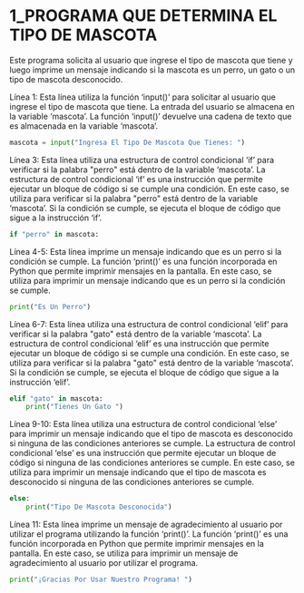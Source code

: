 # 1_PROGRAMA QUE DETERMINA EL TIPO DE MASCOTA
Este programa solicita al usuario que ingrese el tipo de mascota que tiene y luego imprime un mensaje indicando si la mascota es un perro, un gato o un tipo de mascota desconocido.

Línea 1: Esta línea utiliza la función ‘input()’ para solicitar al usuario que ingrese el tipo de mascota que tiene. La entrada del usuario se almacena en la variable ‘mascota’.
La función ‘input()’ devuelve una cadena de texto que es almacenada en la variable ‘mascota’.

```python
mascota = input("Ingresa El Tipo De Mascota Que Tienes: ")
```

Línea 3: Esta línea utiliza una estructura de control condicional ‘if’ para verificar si la palabra "perro" está dentro de la variable ‘mascota’. La estructura de control condicional ‘if’ es una instrucción que permite ejecutar un bloque de código si se cumple una condición. En este caso, se utiliza para verificar si la palabra "perro" está dentro de la variable ‘mascota’. Si la condición se cumple, se ejecuta el bloque de código que sigue a la instrucción ‘if’.

```python
if "perro" in mascota:
```


Línea 4-5: Esta línea imprime un mensaje indicando que es un perro si la condición se cumple. La función ‘print()’ es una función incorporada en Python que permite imprimir mensajes en la pantalla. En este caso, se utiliza para imprimir un mensaje indicando que es un perro si la condición se cumple.

```python
print("Es Un Perro")
```

Línea 6-7: Esta línea utiliza una estructura de control condicional ‘elif’ para verificar si la palabra "gato" está dentro de la variable ‘mascota’. La estructura de control condicional ‘elif’ es una instrucción que permite ejecutar un bloque de código si se cumple una condición. En este caso, se utiliza para verificar si la palabra "gato" está dentro de la variable ‘mascota’. Si la condición se cumple, se ejecuta el bloque de código que sigue a la instrucción ‘elif’.

```python
elif "gato" in mascota:
    print("Tienes Un Gato ")
```

Línea 9-10: Esta línea utiliza una estructura de control condicional ‘else’ para imprimir un mensaje indicando que el tipo de mascota es desconocido si ninguna de las condiciones anteriores se cumple. La estructura de control condicional ‘else’ es una instrucción que permite ejecutar un bloque de código si ninguna de las condiciones anteriores se cumple. En este caso, se utiliza para imprimir un mensaje indicando que el tipo de mascota es desconocido si ninguna de las condiciones anteriores se cumple.

```python
else:
    print("Tipo De Mascota Desconocida")
```

Línea 11: Esta línea imprime un mensaje de agradecimiento al usuario por utilizar el programa utilizando la función ‘print()’. La función ‘print()’ es una función incorporada en Python que permite imprimir mensajes en la pantalla. En este caso, se utiliza para imprimir un mensaje de agradecimiento al usuario por utilizar el programa.

```python
print("¡Gracias Por Usar Nuestro Programa! ")
```

